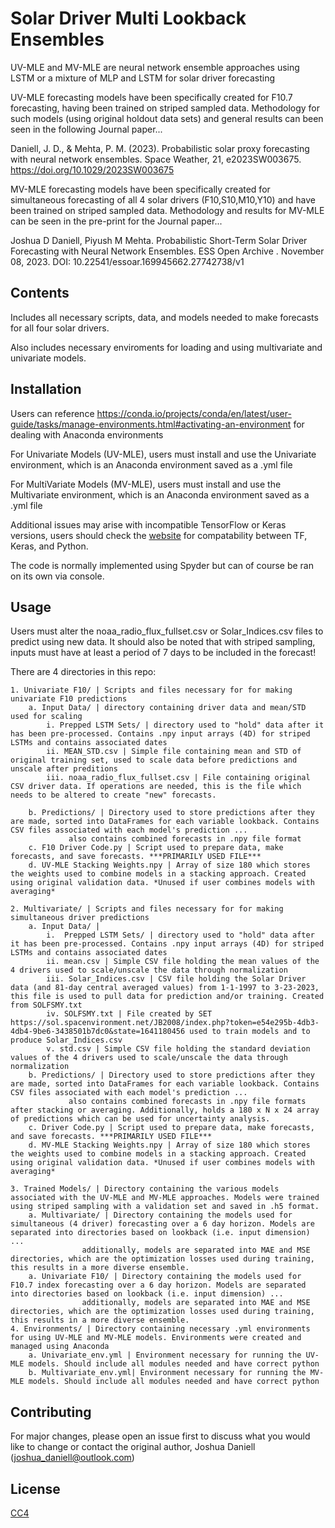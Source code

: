 # Solar Driver Multi Lookback Ensembles

UV-MLE and MV-MLE are neural network ensemble approaches using LSTM or a mixture of MLP and LSTM for solar driver forecasting

UV-MLE forecasting models have been specifically created for F10.7 forecasting, having been trained on striped sampled data.
Methodology for such models (using original holdout data sets) and general results can been seen in the following Journal paper...

Daniell, J. D., & Mehta, P. M. (2023). Probabilistic solar proxy forecasting with neural network ensembles. Space Weather, 21, e2023SW003675. https://doi.org/10.1029/2023SW003675

MV-MLE forecasting models have been specifically created for simultaneous forecasting of all 4 solar drivers (F10,S10,M10,Y10) and have been trained on striped sampled data.
Methodology and results for MV-MLE can be seen in the pre-print for the Journal paper...

Joshua D Daniell, Piyush M Mehta. Probabilistic Short-Term Solar Driver Forecasting with Neural Network Ensembles. ESS Open Archive . November 08, 2023. DOI: 10.22541/essoar.169945662.27742738/v1

## Contents
Includes all necessary scripts, data, and models needed to make forecasts for all four solar drivers.

Also includes necessary enviroments for loading and using multivariate and univariate models.


## Installation
Users can reference https://conda.io/projects/conda/en/latest/user-guide/tasks/manage-environments.html#activating-an-environment for dealing with Anaconda environments

For Univariate Models (UV-MLE), users must install and use the Univariate environment, which is an Anaconda environment saved as a .yml file

For MultiVariate Models (MV-MLE), users must install and use the Multivariate environment, which is an Anaconda environment saved as a .yml file

Additional issues may arise with incompatible TensorFlow or Keras versions, users should check the [website](https://mckayward.github.io/floyd-docs/guides/environments/) for compatability between TF, Keras, and Python.

The code is normally implemented using Spyder but can of course be ran on its own via console.


## Usage
Users must alter the noaa_radio_flux_fullset.csv or Solar_Indices.csv files to predict using new data.
It should also be noted that with striped sampling, inputs must have at least a period of 7 days to be included in the forecast!

There are 4 directories in this repo:

	1. Univariate F10/ | Scripts and files necessary for for making univariate F10 predictions
		a. Input Data/ | directory containing driver data and mean/STD used for scaling
			i. Prepped LSTM Sets/ | directory used to "hold" data after it has been pre-processed. Contains .npy input arrays (4D) for striped LSTMs and contains associated dates
			ii. MEAN_STD.csv | Simple file containing mean and STD of original training set, used to scale data before predictions and unscale after preditions
			iii. noaa_radio_flux_fullset.csv | File containing original CSV driver data. If operations are needed, this is the file which needs to be altered to create "new" forecasts.
		
		b. Predictions/ | Directory used to store predictions after they are made, sorted into DataFrames for each variable lookback. Contains CSV files associated with each model's prediction ... 
				 also contains combined forecasts in .npy file format
		c. F10 Driver Code.py | Script used to prepare data, make forecasts, and save forecasts. ***PRIMARILY USED FILE***
		d. UV-MLE Stacking Weights.npy | Array of size 180 which stores the weights used to combine models in a stacking approach. Created using original validation data. *Unused if user combines models with averaging*

	2. Multivariate/ | Scripts and files necessary for for making simultaneous driver predictions
		a. Input Data/ |
			i.  Prepped LSTM Sets/ | directory used to "hold" data after it has been pre-processed. Contains .npy input arrays (4D) for striped LSTMs and contains associated dates
			ii. mean.csv | Simple CSV file holding the mean values of the 4 drivers used to scale/unscale the data through normalization
			iii. Solar_Indices.csv | CSV file holding the Solar Driver data (and 81-day central averaged values) from 1-1-1997 to 3-23-2023, this file is used to pull data for prediction and/or training. Created from SOLFSMY.txt
			iv. SOLFSMY.txt | File created by SET https://sol.spacenvironment.net/JB2008/index.php?token=e54e295b-4db3-4db4-9be6-3438501b7dc0&state=1641180456 used to train models and to produce Solar_Indices.csv
			v. std.csv | Simple CSV file holding the standard deviation values of the 4 drivers used to scale/unscale the data through normalization
		b. Predictions/ | Directory used to store predictions after they are made, sorted into DataFrames for each variable lookback. Contains CSV files associated with each model's prediction ... 
				 also contains combined forecasts in .npy file formats after stacking or averaging. Additionally, holds a 180 x N x 24 array of predictions which can be used for uncertainty analysis.
		c. Driver Code.py | Script used to prepare data, make forecasts, and save forecasts. ***PRIMARILY USED FILE***
		d. MV-MLE Stacking Weights.npy | Array of size 180 which stores the weights used to combine models in a stacking approach. Created using original validation data. *Unused if user combines models with averaging*

	3. Trained Models/ | Directory containing the various models associated with the UV-MLE and MV-MLE approaches. Models were trained using striped sampling with a validation set and saved in .h5 format. 
		a. Multivariate/ | Directory containing the models used for simultaneous (4 driver) forecasting over a 6 day horizon. Models are separated into directories based on lookback (i.e. input dimension) ...
					additionally, models are separated into MAE and MSE directories, which are the optimization losses used during training, this results in a more diverse ensemble.
		a. Univariate F10/ | Directory containing the models used for F10.7 index forecasting over a 6 day horizon. Models are separated into directories based on lookback (i.e. input dimension) ...
					additionally, models are separated into MAE and MSE directories, which are the optimization losses used during training, this results in a more diverse ensemble.
	4. Environments/ | Directory containing necessary .yml environments for using UV-MLE and MV-MLE models. Environments were created and managed using Anaconda
		a. Univariate_env.yml | Environment necessary for running the UV-MLE models. Should include all modules needed and have correct python
		b. Multivariate_env.yml| Environment necessary for running the MV-MLE models. Should include all modules needed and have correct python

## Contributing

For major changes, please open an issue first
to discuss what you would like to change or contact the original author, Joshua Daniell (joshua_daniell@outlook.com)

## License

[CC4](https://creativecommons.org/licenses/by/4.0/)
